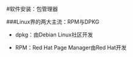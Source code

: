 #软件安装：包管理器

###Linux界的两大主流：RPM与DPKG

* dpkg：由Debian Linux社区开发

* RPM：Red Hat Page Manager由Red Hat开发






















